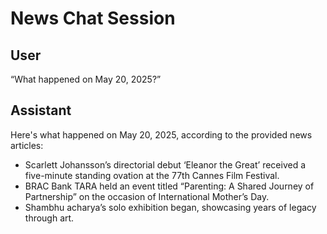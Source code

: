 # News Chat Session

## User
“What happened on May 20, 2025?”


## Assistant
Here's what happened on May 20, 2025, according to the provided news articles:

*   Scarlett Johansson’s directorial debut ‘Eleanor the Great’ received a five-minute standing ovation at the 77th Cannes Film Festival.
*   BRAC Bank TARA held an event titled “Parenting: A Shared Journey of Partnership” on the occasion of International Mother’s Day.
*   Shambhu acharya’s solo exhibition began, showcasing years of legacy through art.

